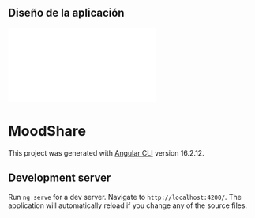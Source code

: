 
## Diseño de la aplicación

![MoodShare App](src/assets/img/mood-pdf/diseno-app.pdf "Diseño de la app")


# MoodShare

This project was generated with [Angular CLI](https://github.com/angular/angular-cli) version 16.2.12.

## Development server

Run `ng serve` for a dev server. Navigate to `http://localhost:4200/`. The application will automatically reload if you change any of the source files.

